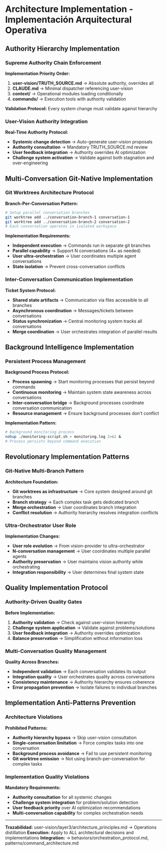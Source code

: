 # Architecture Implementation - Implementación Arquitectural Operativa

## Authority Hierarchy Implementation

### Supreme Authority Chain Enforcement
**Implementation Priority Order:**
1. **user-vision/TRUTH_SOURCE.md** → Absolute authority, overrides all
2. **CLAUDE.md** → Minimal dispatcher referencing user-vision
3. **context/** → Operational modules loading conditionally
4. **commands/** → Execution tools with authority validation

**Validation Protocol:** Every system change must validate against hierarchy

### User-Vision Authority Integration
**Real-Time Authority Protocol:**
- **Systemic change detection** → Auto-generate user-vision proposals
- **Authority consultation** → Mandatory TRUTH_SOURCE.md review
- **User feedback integration** → Authority overrides AI optimization
- **Challenge system activation** → Validate against both stagnation and over-engineering

## Multi-Conversation Git-Native Implementation

### Git Worktrees Architecture Protocol
**Branch-Per-Conversation Pattern:**
```bash
# Setup parallel conversation branches
git worktree add ../conversation-branch-1 conversation-1
git worktree add ../conversation-branch-2 conversation-2
# Each conversation operates in isolated workspace
```

**Implementation Requirements:**
- **Independent execution** → Commands run in separate git branches
- **Parallel capability** → Support N conversations (4+ as needed)
- **User ultra-orchestration** → User coordinates multiple agent conversations
- **State isolation** → Prevent cross-conversation conflicts

### Inter-Conversation Communication Implementation
**Ticket System Protocol:**
- **Shared state artifacts** → Communication via files accessible to all branches
- **Asynchronous coordination** → Messages/tickets between conversations
- **Status synchronization** → Central monitoring system tracks all conversations
- **Merge coordination** → User orchestrates integration of parallel results

## Background Intelligence Implementation

### Persistent Process Management
**Background Process Protocol:**
- **Process spawning** → Start monitoring processes that persist beyond commands
- **Continuous monitoring** → Maintain system state awareness across conversations
- **Inter-conversation bridge** → Background processes coordinate conversation communication
- **Resource management** → Ensure background processes don't conflict

**Implementation Pattern:**
```bash
# Background monitoring process
nohup ./monitoring-script.sh > monitoring.log 2>&1 &
# Process persists beyond command execution
```

## Revolutionary Implementation Patterns

### Git-Native Multi-Branch Pattern
**Architecture Foundation:**
- **Git worktrees as infrastructure** → Core system designed around git branches
- **Branch strategy** → Each complex task gets dedicated branch
- **Merge orchestration** → User coordinates branch integration
- **Conflict resolution** → Authority hierarchy resolves integration conflicts

### Ultra-Orchestrator User Role
**Implementation Changes:**
- **User role evolution** → From vision-provider to ultra-orchestrator
- **N-conversation management** → User coordinates multiple parallel agents
- **Authority preservation** → User maintains vision authority while orchestrating
- **Integration responsibility** → User determines final system state

## Quality Implementation Protocol

### Authority-Driven Quality Gates
**Before Implementation:**
1. **Authority validation** → Check against user-vision hierarchy
2. **Challenge system application** → Validate against problems/solutions
3. **User feedback integration** → Authority overrides optimization
4. **Balance preservation** → Simplification without information loss

### Multi-Conversation Quality Management
**Quality Across Branches:**
- **Independent validation** → Each conversation validates its output
- **Integration quality** → User orchestrates quality across conversations
- **Consistency maintenance** → Authority hierarchy ensures coherence
- **Error propagation prevention** → Isolate failures to individual branches

## Implementation Anti-Patterns Prevention

### Architecture Violations
**Prohibited Patterns:**
- **Authority hierarchy bypass** → Skip user-vision consultation
- **Single-conversation limitation** → Force complex tasks into one conversation
- **Background process avoidance** → Fail to use persistent monitoring
- **Git worktree omission** → Not using branch-per-conversation for complex tasks

### Implementation Quality Violations
**Mandatory Requirements:**
- **Authority consultation** for all systemic changes
- **Challenge system integration** for problem/solution detection  
- **User feedback priority** over AI optimization recommendations
- **Multi-conversation capability** for complex orchestration needs

---
**Trazabilidad:** user-vision/layer3/architecture_principles.md → Operations distillation
**Execution:** Apply to ALL architectural decisions and implementations
**Integration:** → behaviors/orchestration_protocol.md, patterns/command_architecture.md
